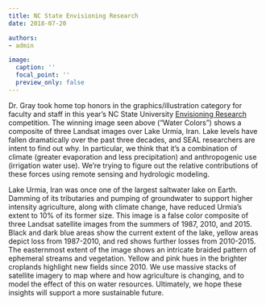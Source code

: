 ```yaml
---
title: NC State Envisioning Research
date: 2018-07-20

authors:
- admin

image:
  caption: ''
  focal_point: ''
  preview_only: false
---
```


Dr. Gray took home top honors in the graphics/illustration category for faculty and staff in this year’s NC State University [Envisioning Research](https://envisioning.research.ncsu.edu/) competition. The winning image seen above (“Water Colors”) shows a composite of three Landsat images over Lake Urmia, Iran. Lake levels have fallen dramatically over the past three decades, and SEAL researchers are intent to find out why. In particular, we think that it’s a combination of climate (greater evaporation and less precipitation) and anthropogenic use (irrigation water use). We’re trying to figure out the relative contributions of these forces using remote sensing and hydrologic modeling.

Lake Urmia, Iran was once one of the largest saltwater lake on Earth. Damming of its tributaries and pumping of groundwater to support higher intensity agriculture, along with climate change, have reduced Urmia’s extent to 10% of its former size. This image is a false color composite of three Landsat satellite images from the summers of 1987, 2010, and 2015. Black and dark blue areas show the current extent of the lake, yellow areas depict loss from 1987-2010, and red shows further losses from 2010-2015. The easternmost extent of the image shows an intricate braided pattern of ephemeral streams and vegetation. Yellow and pink hues in the brighter croplands highlight new fields since 2010. We use massive stacks of satellite imagery to map where and how agriculture is changing, and to model the effect of this on water resources. Ultimately, we hope these insights will support a more sustainable future.
